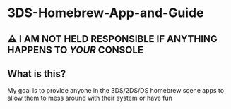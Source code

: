 # 3DS-Homebrew-App-and-Guide

## ⚠️ **I AM NOT HELD RESPONSIBLE IF ANYTHING HAPPENS TO _YOUR_ CONSOLE**

## What is this?

My goal is to provide anyone in the 3DS/2DS/DS homebrew scene apps to allow them to mess around with their system or have fun
